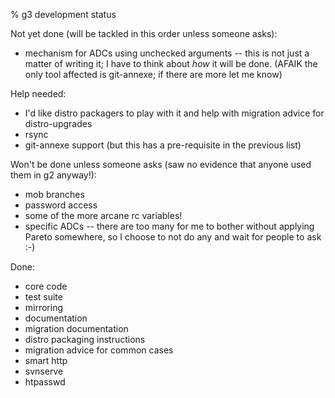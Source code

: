 % g3 development status

Not yet done (will be tackled in this order unless someone asks):

  * mechanism for ADCs using unchecked arguments -- this is not just a matter
    of writing it; I have to think about *how* it will be done.  (AFAIK the
    only tool affected is git-annexe; if there are more let me know)

Help needed:

  * I'd like distro packagers to play with it and help with migration advice
    for distro-upgrades
  * rsync
  * git-annexe support (but this has a pre-requisite in the previous list)

Won't be done unless someone asks (saw no evidence that anyone used them in g2
anyway!):

  * mob branches
  * password access
  * some of the more arcane rc variables!
  * specific ADCs -- there are too many for me to bother without applying
    Pareto somewhere, so I choose to not do any and wait for people to ask :-)

Done:

  * core code
  * test suite
  * mirroring
  * documentation
  * migration documentation
  * distro packaging instructions
  * migration advice for common cases
  * smart http
  * svnserve
  * htpasswd
